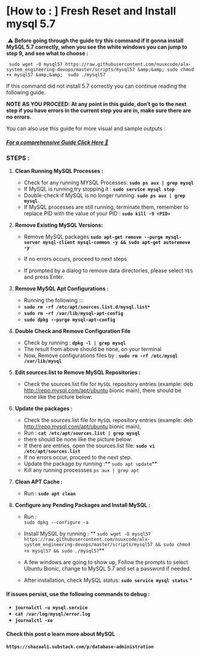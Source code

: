 # \[How to : \] Fresh Reset and Install mysql 5.7

 ⚠️ **Before going through the guide try this command if it gonna install MySQL 5.7 correctly, when you see the white windows you can jump to step 9, and see what to choose :**

```
 sudo wget -O mysql57 https://raw.githubusercontent.com/nuuxcode/alx-system_engineering-devops/master/scripts/mysql57 &amp;&amp; sudo chmod +x mysql57 &amp;&amp;  sudo ./mysql57
```

If this command did not install 5.7 correctly you can continue reading the following guide.

**NOTE AS YOU PROCEED: At any point in this guide, don’t go to the next step if you have errors in the current step you are in, make sure there are no errors.**

You can also use this guide for more visual and sample outputs :

##### [For a comprehensive Guide Click Here 📄](https://intranet.alxswe.com/rltoken/7Vopd7lb8_-GwkYXAzmWpg "For a comprehensive Guide Click Here 📄 ")

### STEPS :

1.  **Clean Running MySQL Processes :**
    
    -   Check for any running MYSQL Processes: **`sudo ps aux | grep mysql`**
    -   If MySQL is running,try stopping it : **`sudo service mysql stop`**
    -   Double-check if MySQL is no longer running: **`sudo ps aux | grep mysql`**
    -   If MySQL processes are still running, terminate them, remember to replace PID with the value of your PID : **`sudo kill -9 <PID>`**  
        
2.  **Remove Existing MySQL Versions:**
    
    -   Remove MySQL packages **`sudo apt-get remove --purge mysql-server mysql-client mysql-common -y && sudo apt-get autoremove -y`**  
        
    -   If no errors occurs, proceed to next steps
    -   If prompted by a dialog to remove data directories, please select `YES` and press Enter.
3.  **Remove MySQL Apt Configurations :**
    
    -   Running the following :::
    -   **`sudo rm -rf /etc/apt/sources.list.d/mysql.list*`**
    -   **`sudo rm -rf /var/lib/mysql-apt-config`**
    -   **`sudo dpkg --purge mysql-apt-config`**
4.  **Double Check and Remove Configuration File**
    
    -   Check by running : **`dpkg -l | grep mysql`**
    -   The result from above should be none, on your terminal
    -   Now, Remove configurations files by : **`sudo rm -rf /etc/mysql /var/lib/mysql`**
5.  **Edit sources.list to Remove MySQL Repositories :**
    
    -   Check the sources.list file for `MySQL` repository entries (example: deb http://repo.mysql.com/apt/ubuntu bionic main), there should be none like the picture below:
6.  **Update the packages :**
    
    -   Check the sources.list file for `MySQL` repository entries (example: deb http://repo.mysql.com/apt/ubuntu bionic main),
    -   Run : **`cat /etc/apt/sources.list | grep mysql`**
    -   there should be none like the picture below:
    -   If there are entries, open the sources.list file: **`sudo vi /etc/apt/sources.list`**
    -   If no errors occur, proceed to the next step.
    -   Update the package by running :\*\* `sudo apt update`\*\*
    -   Kill any running processses `ps aux | grep apt`
7.  **Clean APT Cache :**
    
    -   Run : **`sudo apt clean`**
8.  **Configure any Pending Packages and Install MySQL :**
    
    -   Run :  
        `sudo dpkg --configure -a`
    -   Install MySQL by running : \*\* `sudo wget -O mysql57 https://raw.githubusercontent.com/nuuxcode/alx-system_engineering-devops/master/scripts/mysql57 && sudo chmod +x mysql57 && sudo ./mysql57`\*\*
    -   A few windows are going to show up, Follow the prompts to select Ubuntu Bionic, change to MySQL 5.7 and set a password if needed.  
        
    -   After installation, check MySQL status: **`sudo service mysql status`** \*

#### If issues persist, use the following commands to debug :

-   **`journalctl -u mysql.service`**
-   **`cat /var/log/mysql/error.log`**
-   **`journalctl -xe`**

#### Check this post o learn more about MySQL

**`https://shazaali.substack.com/p/database-administration`**